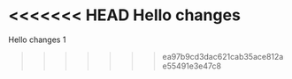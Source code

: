 <<<<<<< HEAD
Hello changes
=======
Hello changes 1
>>>>>>> ea97b9cd3dac621cab35ace812ae55491e3e47c8
